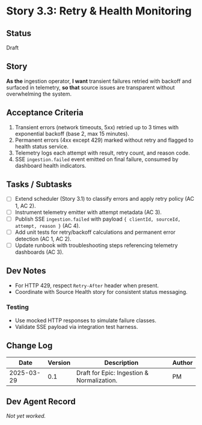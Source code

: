 # Story 3.3: Retry & Health Monitoring

## Status
Draft

## Story
**As the** ingestion operator,
**I want** transient failures retried with backoff and surfaced in telemetry,
**so that** source issues are transparent without overwhelming the system.

## Acceptance Criteria
1. Transient errors (network timeouts, 5xx) retried up to 3 times with exponential backoff (base 2, max 15 minutes).
2. Permanent errors (4xx except 429) marked without retry and flagged to health status service.
3. Telemetry logs each attempt with result, retry count, and reason code.
4. SSE `ingestion.failed` event emitted on final failure, consumed by dashboard health indicators.

## Tasks / Subtasks
- [ ] Extend scheduler (Story 3.1) to classify errors and apply retry policy (AC 1, AC 2).
- [ ] Instrument telemetry emitter with attempt metadata (AC 3).
- [ ] Publish SSE `ingestion.failed` with payload `{ clientId, sourceId, attempt, reason }` (AC 4).
- [ ] Add unit tests for retry/backoff calculations and permanent error detection (AC 1, AC 2).
- [ ] Update runbook with troubleshooting steps referencing telemetry dashboards (AC 3).

## Dev Notes
- For HTTP 429, respect `Retry-After` header when present.
- Coordinate with Source Health story for consistent status messaging.

### Testing
- Use mocked HTTP responses to simulate failure classes.
- Validate SSE payload via integration test harness.

## Change Log
| Date | Version | Description | Author |
|------|---------|-------------|--------|
| 2025-03-29 | 0.1 | Draft for Epic: Ingestion & Normalization. | PM |

## Dev Agent Record
_Not yet worked._
